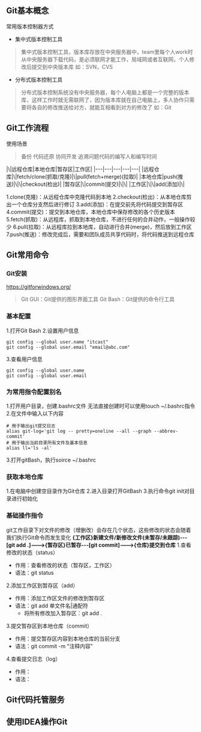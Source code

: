 ## Git基本概念

常用版本控制器方式

* 集中式版本控制工具

> 集中式版本控制工具，版本库存放在中央服务器中，team里每个人work时从中央服务器下载代码，是必须联网才能工作，局域网或者互联网，个人修改后提交到中央版本库
> 如：SVN，CVS

* 分布式版本控制工具

> 分布式版本控制系统没有中央服务器，每个人电脑上都是一个完整的版本库，这样工作时就无需联网了，因为版本库就在自己电脑上，多人协作只需要将各自的修改推送给对方，就能互相看到对方的修改了
> 如：Git

## Git工作流程

使用场景
> 备份
> 代码还原
> 协同开发
> 追溯问题代码的编写人和编写时间

|\\|远程仓库|本地仓库|暂存区|工作区|
|---|---|---|---|---|
|远程仓库|\\|fetch/clone(抓取/克隆)|\\|pull(fetch+merge)(拉取)|
|本地仓库|push(推送)|\\|\\|checkout(检出)|
|暂存区|\\|commit(提交)|\\|\\|
|工作区|\\|\\|add(添加)|\\|

1.clone(克隆)：从远程仓库中克隆代码到本地
2.checkout(检出)：从本地仓库剪出一个仓库分支然后进行修订
3.add(添加)：在提交前先将代码提交到暂存区
4.commit(提交)：提交到本地仓库，本地仓库中保存修改的各个历史版本
5.fetch(抓取)：从远程库，抓取到本地仓库，不进行任何的合并动作，一般操作较少
6.pull(拉取)：从远程库拉到本地库，自动进行合并(merge)，然后放到工作区
7.push(推送)：修改完成后，需要和团队成员共享代码时，将代码推送到远程仓库

## Git常用命令

### Git安装

<https://gitforwindows.org/>
> Git GUI：Git提供的图形界面工具
> Git Bash：Git提供的命令行工具

### 基本配置

1.打开Git Bash
2.设置用户信息

```git
git config --global user.name "itcast"
git config --global user.email "email@abc.com"
```

3.查看用户信息

```git
git config --global user.name
git config --global user.email
```

### 为常用指令配置别名

1.打开用户目录，创建.bashrc文件
无法直接创建时可以使用touch ~/.bashrc指令
2.在文件中输入以下内容

```git
# 用于输出git提交日志
alias git-log='git log -- pretty=oneline --all --graph --abbrev-commit'
# 用于输出当前目录所有文件及基本信息
alias ll='ls -al'
```

3.打开gitBash，执行soirce ~/.bashrc

### 获取本地仓库

1.在电脑中创建空目录作为Git仓库
2.进入目录打开GitBash
3.执行命令git init对目录进行初始化

### 基础操作指令

git工作目录下对文件的修改（增删改）会存在几个状态，这些修改的状态会随着我们执行Git命令而发生变化
**{工作区}新建文件/新修改文件(未暂存/未跟踪)---[git add .]--->{暂存区}已暂存---[git commit]--->{仓库}提交到仓库**
1.查看修改的状态（status）

* 作用：查看修改的状态（暂存区，工作区）
* 语法：git status

2.添加工作区到暂存区（add）

* 作用：添加工作区文件的修改到暂存区
* 语法：git add 单文件名|通配符
  * 将所有修改加入暂存区：git add .

3.提交暂存区到本地仓库（commit）

* 作用：提交暂存区内容到本地仓库的当前分支
* 语法：git commit -m "注释内容"

4.查看提交日志（log）
* 作用：
* 语法：

## Git代码托管服务

## 使用IDEA操作Git
